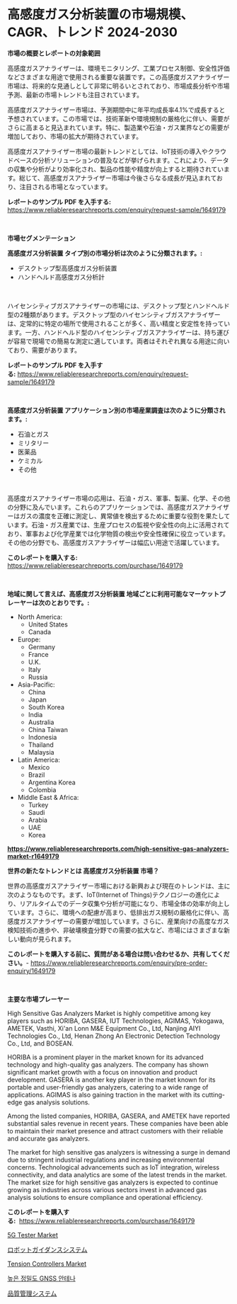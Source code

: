 <p><h1>高感度ガス分析装置の市場規模、CAGR、トレンド 2024-2030</h1></p><p><strong>市場の概要とレポートの対象範囲</strong></p>
<p><p>高感度ガスアナライザーは、環境モニタリング、工業プロセス制御、安全性評価などさまざまな用途で使用される重要な装置です。この高感度ガスアナライザー市場は、将来的な見通しとして非常に明るいとされており、市場成長分析や市場予測、最新の市場トレンドも注目されています。</p><p>高感度ガスアナライザー市場は、予測期間中に年平均成長率4.1%で成長すると予想されています。この市場では、技術革新や環境規制の厳格化に伴い、需要がさらに高まると見込まれています。特に、製造業や石油・ガス業界などの需要が増加しており、市場の拡大が期待されています。</p><p>高感度ガスアナライザー市場の最新トレンドとしては、IoT技術の導入やクラウドベースの分析ソリューションの普及などが挙げられます。これにより、データの収集や分析がより効率化され、製品の性能や精度が向上すると期待されています。総じて、高感度ガスアナライザー市場は今後さらなる成長が見込まれており、注目される市場となっています。</p></p>
<p><strong>レポートのサンプル PDF を入手する:</strong> <a href="https://www.reliableresearchreports.com/enquiry/request-sample/1649179">https://www.reliableresearchreports.com/enquiry/request-sample/1649179</a></p>
<p>&nbsp;</p>
<p><strong>市場セグメンテーション</strong></p>
<p><strong>高感度ガス分析装置 タイプ別の市場分析は次のように分類されます。:</strong></p>
<p><ul><li>デスクトップ型高感度ガス分析装置</li><li>ハンドヘルド高感度ガス分析計</li></ul></p>
<p>&nbsp;</p>
<p><p>ハイセンシティブガスアナライザーの市場には、デスクトップ型とハンドヘルド型の2種類があります。デスクトップ型のハイセンシティブガスアナライザーは、定常的に特定の場所で使用されることが多く、高い精度と安定性を持っています。一方、ハンドヘルド型のハイセンシティブガスアナライザーは、持ち運びが容易で現場での簡易な測定に適しています。両者はそれぞれ異なる用途に向いており、需要があります。</p></p>
<p><strong>レポートのサンプル PDF を入手する:</strong>&nbsp;<a href="https://www.reliableresearchreports.com/enquiry/request-sample/1649179">https://www.reliableresearchreports.com/enquiry/request-sample/1649179</a></p>
<p>&nbsp;</p>
<p><strong> 高感度ガス分析装置 アプリケーション別の市場産業調査は次のように分類されます。:</strong></p>
<p><ul><li>石油とガス</li><li>ミリタリー</li><li>医薬品</li><li>ケミカル</li><li>その他</li></ul></p>
<p>&nbsp;</p>
<p><p>高感度ガスアナライザー市場の応用は、石油・ガス、軍事、製薬、化学、その他の分野に及んでいます。これらのアプリケーションでは、高感度ガスアナライザーはガスの濃度を正確に測定し、異常値を検出するために重要な役割を果たしています。石油・ガス産業では、生産プロセスの監視や安全性の向上に活用されており、軍事および化学産業では化学物質の検出や安全性確保に役立っています。その他の分野でも、高感度ガスアナライザーは幅広い用途で活躍しています。</p></p>
<p><strong>このレポートを購入する:</strong>&nbsp; <a href="https://www.reliableresearchreports.com/purchase/1649179">https://www.reliableresearchreports.com/purchase/1649179</a></p>
<p>&nbsp;</p>
<p><strong>地域に関して言えば、高感度ガス分析装置 地域ごとに利用可能なマーケットプレーヤーは次のとおりです。:</strong></p>
<p><ul>
    <li>
        North America:
        <ul>
            <li>United States</li>
            <li>Canada</li>
        </ul>
    </li>
    <li>
        Europe:
        <ul>
            <li>Germany</li>
            <li>France</li>
            <li>U.K.</li>
            <li>Italy</li>
            <li>Russia</li>
        </ul>
    </li>
    <li>
        Asia-Pacific:
        <ul>
            <li>China</li>
            <li>Japan</li>
            <li>South Korea</li>
            <li>India</li>
            <li>Australia</li>
            <li>China Taiwan</li>
            <li>Indonesia</li>
            <li>Thailand</li>
            <li>Malaysia</li>
        </ul>
    </li>
    <li>
        Latin America:
        <ul>
            <li>Mexico</li>
            <li>Brazil</li>
            <li>Argentina Korea</li>
            <li>Colombia</li>
        </ul>
    </li>
    <li>
        Middle East & Africa:
        <ul>
            <li>Turkey</li>
            <li>Saudi</li>
            <li>Arabia</li>
            <li>UAE</li>
            <li>Korea</li>
        </ul>
    </li>
    </ul></p>
<p><strong><a href="https://www.reliableresearchreports.com/high-sensitive-gas-analyzers-market-r1649179">https://www.reliableresearchreports.com/high-sensitive-gas-analyzers-market-r1649179</a></strong>&nbsp;</p>
<p><strong>世界の新たなトレンドとは 高感度ガス分析装置 市場？</strong></p>
<p><p>世界の高感度ガスアナライザー市場における新興および現在のトレンドは、主に次のようなものです。まず、IoT(Internet of Things)テクノロジーの進化により、リアルタイムでのデータ収集や分析が可能になり、市場全体の効率が向上しています。さらに、環境への配慮が高まり、低排出ガス規制の厳格化に伴い、高感度ガスアナライザーの需要が増加しています。さらに、産業向けの高度なガス検知技術の進歩や、非破壊検査分野での需要の拡大など、市場にはさまざまな新しい動向が見られます。</p></p>
<p><strong>このレポートを購入する前に、質問がある場合は問い合わせるか、共有してください。</strong>- <a href="https://www.reliableresearchreports.com/enquiry/pre-order-enquiry/1649179">https://www.reliableresearchreports.com/enquiry/pre-order-enquiry/1649179</a></p>
<p>&nbsp;</p>
<p><strong>主要な市場プレーヤー</strong></p>
<p><p>High Sensitive Gas Analyzers Market is highly competitive among key players such as HORIBA, GASERA, IUT Technologies, AGIMAS, Yokogawa, AMETEK, Vasthi, Xi'an Lonn M&E Equipment Co., Ltd, Nanjing AIYI Technologies Co., Ltd, Henan Zhong An Electronic Detection Technology Co., Ltd, and BOSEAN.</p><p>HORIBA is a prominent player in the market known for its advanced technology and high-quality gas analyzers. The company has shown significant market growth with a focus on innovation and product development. GASERA is another key player in the market known for its portable and user-friendly gas analyzers, catering to a wide range of applications. AGIMAS is also gaining traction in the market with its cutting-edge gas analysis solutions.</p><p>Among the listed companies, HORIBA, GASERA, and AMETEK have reported substantial sales revenue in recent years. These companies have been able to maintain their market presence and attract customers with their reliable and accurate gas analyzers.</p><p>The market for high sensitive gas analyzers is witnessing a surge in demand due to stringent industrial regulations and increasing environmental concerns. Technological advancements such as IoT integration, wireless connectivity, and data analytics are some of the latest trends in the market. The market size for high sensitive gas analyzers is expected to continue growing as industries across various sectors invest in advanced gas analysis solutions to ensure compliance and operational efficiency.</p></p>
<p><strong>このレポートを購入する:</strong>&nbsp;&nbsp;<a href="https://www.reliableresearchreports.com/purchase/1649179">https://www.reliableresearchreports.com/purchase/1649179</a></p>
<p><p><a href="https://github.com/bobicer/Market-Research-Report-List-2/blob/main/5g-tester-market.md">5G Tester Market</a></p><p><a href="https://github.com/bevdtkn4419963/Market-Research-Report-List-1/blob/main/744572228486.md">ロボットガイダンスシステム</a></p><p><a href="https://github.com/globismark/Market-Research-Report-List-2/blob/main/tension-controllers-market.md">Tension Controllers Market</a></p><p><a href="https://github.com/vsoq0zknh59/Market-Research-Report-List-1/blob/main/366674725943.md">높은 정밀도 GNSS 안테나</a></p><p><a href="https://github.com/MosesSpinka1914/Market-Research-Report-List-1/blob/main/443783328487.md">品質管理システム</a></p></p>